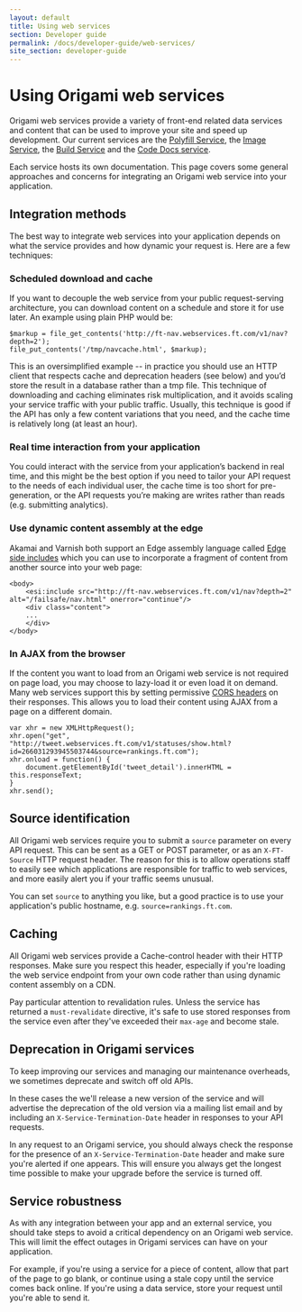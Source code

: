 ```yaml
---
layout: default
title: Using web services
section: Developer guide
permalink: /docs/developer-guide/web-services/
site_section: developer-guide
---
```


# Using Origami web services

Origami web services provide a variety of front-end related data services and content that can be used to improve your site and speed up development. Our current services are the [Polyfill Service](http://polyfill.io), the [Image Service](https://image.webservices.ft.com/v1/), the [Build Service](http://build.origami.ft.com/v2/) and the [Code Docs service](http://codedocs.webservices.ft.com/v1/docs/).

Each service hosts its own documentation. This page covers some general approaches and concerns for integrating an Origami web service into your application.

## Integration methods

The best way to integrate web services into your application depends on what the service provides and how dynamic your request is. Here are a few techniques:

### Scheduled download and cache

If you want to decouple the web service from your public request-serving architecture, you can download content on a schedule and store it for use later. An example using plain PHP would be:

<?prettify lang=php linenums?>
	$markup = file_get_contents('http://ft-nav.webservices.ft.com/v1/nav?depth=2');
	file_put_contents('/tmp/navcache.html', $markup);

This is an oversimplified example -- in practice you should use an HTTP client that respects cache and deprecation headers (see below) and you’d store the result in a database rather than a tmp file. This technique of downloading and caching eliminates risk multiplication, and it avoids scaling your service traffic with your public traffic. Usually, this technique is good if the API has only a few content variations that you need, and the cache time is relatively long (at least an hour).

### Real time interaction from your application

You could interact with the service from your application’s backend in real time, and this might be the best option if you need to tailor your API request to the needs of each individual user, the cache time is too short for pre-generation, or the API requests you’re making are writes rather than reads (e.g. submitting analytics).

### Use dynamic content assembly at the edge

Akamai and Varnish both support an Edge assembly language called [Edge side includes](http://en.wikipedia.org/wiki/Edge_Side_Includes) which you can use to incorporate a fragment of content from another source into your web page:

	<body>
		<esi:include src="http://ft-nav.webservices.ft.com/v1/nav?depth=2" alt="/failsafe/nav.html" onerror="continue"/>
		<div class="content">
		...
		</div>
	</body>


### In AJAX from the browser

If the content you want to load from an Origami web service is not required on page load, you may choose to lazy-load it or even load it on demand. Many web services support this by setting permissive [CORS headers](http://en.wikipedia.org/wiki/Cross-origin_resource_sharing) on their responses. This allows you to load their content using AJAX from a page on a different domain.

	var xhr = new XMLHttpRequest();
	xhr.open("get", "http://tweet.webservices.ft.com/v1/statuses/show.html?id=266031293945503744&source=rankings.ft.com");
	xhr.onload = function() {
		document.getElementById('tweet_detail').innerHTML = this.responseText;
	}
	xhr.send();

## Source identification

All Origami web services require you to submit a `source` parameter on every API request.  This can be sent as a GET or POST parameter, or as an `X-FT-Source` HTTP request header.  The reason for this is to allow operations staff to easily see which applications are responsible for traffic to web services, and more easily alert you if your traffic seems unusual.

You can set `source` to anything you like, but a good practice is to use your application's public hostname, e.g. `source=rankings.ft.com`.

## Caching

All Origami web services provide a Cache-control header with their HTTP responses. Make sure you respect this header, especially if you're loading the web service endpoint from your own code rather than using dynamic content assembly on a CDN.

Pay particular attention to revalidation rules. Unless the service has returned a `must-revalidate` directive, it's safe to use stored responses from the service even after they've exceeded their `max-age` and become stale.

## Deprecation in Origami services

To keep improving our services and managing our maintenance overheads, we sometimes deprecate and switch off old APIs.

In these cases the we'll release a new version of the service and will advertise the deprecation of the old version via a mailing list email and by including an `X-Service-Termination-Date` header in responses to your API requests.

In any request to an Origami service, you should always check the response for the presence of an `X-Service-Termination-Date` header and make sure you're alerted if one appears. This will ensure you always get the longest time possible to make your upgrade before the service is turned off.

## Service robustness

As with any integration between your app and an external service, you should take steps to avoid a critical dependency on an Origami web service. This will limit the effect outages in Origami services can have on your application.

For example, if you're using a service for a piece of content, allow that part of the page to go blank, or continue using a stale copy until the service comes back online. If you're using a data service, store your request until you're able to send it.
